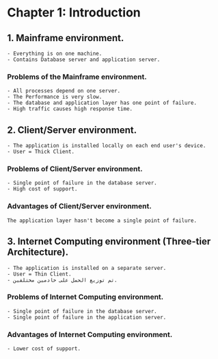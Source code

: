 # Chapter 1: Introduction

## 1. Mainframe environment.
    - Everything is on one machine.
    - Contains Database server and application server.

### Problems of the Mainframe environment.
    - All processes depend on one server.
    - The Performance is very slow.
    - The database and application layer has one point of failure.
    - High traffic causes high response time.
  
## 2. Client/Server environment.
    - The application is installed locally on each end user's device.
    - User = Thick Client.

### Problems of Client/Server environment.
    - Single point of failure in the database server.
    - High cost of support.
  
### Advantages of Client/Server environment.
    The application layer hasn't become a single point of failure.

## 3. Internet Computing environment (Three-tier Architecture).
    - The application is installed on a separate server.
    - User = Thin Client.
    - تم توزيع الحمل على خادمين مختلفين.
  
### Problems of Internet Computing environment.
    - Single point of failure in the database server.
    - Single point of failure in the application server.
  
### Advantages of Internet Computing environment.
    - Lower cost of support.
